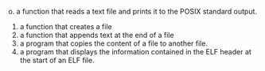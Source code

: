 o. a function that reads a text file and prints it to the POSIX standard output.
1. a function that creates a file
2. a function that appends text at the end of a file
3. a program that copies the content of a file to another file.
4. a program that displays the information contained in the ELF header at the start of an ELF file.
